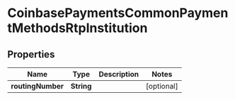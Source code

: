 
# CoinbasePaymentsCommonPaymentMethodsRtpInstitution

## Properties
Name | Type | Description | Notes
------------ | ------------- | ------------- | -------------
**routingNumber** | **String** |  |  [optional]



